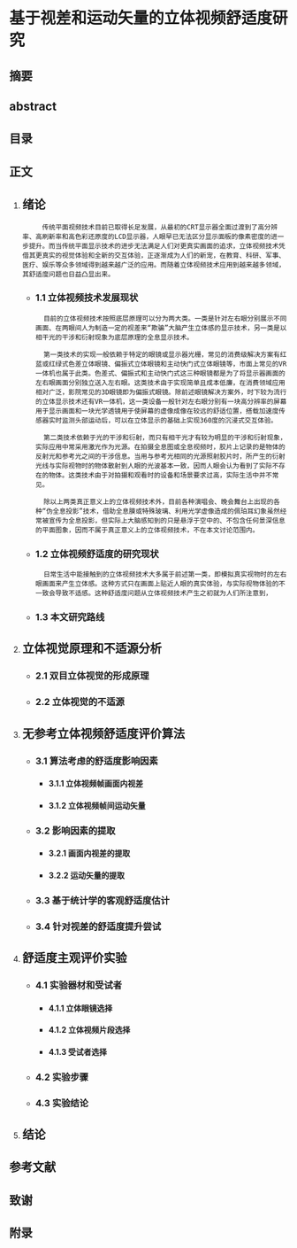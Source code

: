 # 基于视差和运动矢量的立体视频舒适度研究

## 摘要

## abstract

## 目录

## 正文

1. ## 绪论

            传统平面视频技术目前已取得长足发展，从最初的CRT显示器全面过渡到了高分辨率、高刷新率和高色彩还原度的LCD显示器，人眼早已无法区分显示面板的像素密度的进一步提升。而当传统平面显示技术的进步无法满足人们对更真实画面的追求，立体视频技术凭借其更真实的视觉体验和全新的交互体验，正逐渐成为人们的新宠，在教育、科研、军事、医疗、娱乐等众多领域得到越来越广泛的应用。而随着立体视频技术应用到越来越多领域，其舒适度问题也日益凸显出来。

    - ### 1.1 立体视频技术发展现状

            目前的立体视频技术按照底层原理可以分为两大类。一类是针对左右眼分别展示不同画面、在两眼间人为制造一定的视差来“欺骗”大脑产生立体感的显示技术，另一类是以相干光的干涉和衍射现象为底层原理的全息显示技术。

            第一类技术的实现一般依赖于特定的眼镜或显示器光栅，常见的消费级解决方案有红蓝或红绿式色差立体眼镜、偏振式立体眼镜和主动快门式立体眼镜等，市面上常见的VR一体机也属于此类。色差式、偏振式和主动快门式这三种眼镜都是为了将显示器画面的左右眼画面分别独立送入左右眼。这类技术由于实现简单且成本低廉，在消费领域应用相对广泛，影院常见的3D眼镜即为偏振式眼镜。除前述眼镜解决方案外，时下较为流行的立体显示技术还有VR一体机，这一类设备一般针对左右眼分别有一块高分辨率的屏幕用于显示画面和一块光学透镜用于使屏幕的虚像成像在较远的舒适位置，搭载加速度传感器实时监测头部运动后，可以在立体显示的基础上实现360度的沉浸式交互体验。

            第二类技术依赖于光的干涉和衍射，而只有相干光才有较为明显的干涉和衍射现象，实际应用中常采用激光作为光源。在拍摄全息图或全息视频时，胶片上记录的是物体的反射光和参考光之间的干涉信息。当用与参考光相同的光源照射胶片时，所产生的衍射光线与实际视物时的物体散射到人眼的光波基本一致，因而人眼会认为看到了实际不存在的物体。这类技术由于对拍摄和观看时的设备和场景要求过高，实际生活中并不常见。

            除以上两类真正意义上的立体视频技术外，目前各种演唱会、晚会舞台上出现的各种“伪全息投影”技术，借助全息膜或特殊玻璃、利用光学虚像造成的佩珀耳幻象虽然经常被宣传为全息投影，但实际上大脑感知到的只是悬浮于空中的、不包含任何景深信息的平面图象，因而不属于真正意义上的立体视频技术，不在本文讨论范围内。

    - ### 1.2 立体视频舒适度的研究现状
            
            日常生活中能接触到的立体视频技术大多属于前述第一类，即模拟真实视物时的左右眼画面来产生立体感。这种方式只在画面上贴近人眼的真实体验，与实际视物体验的不一致会导致不适感。这种舒适度问题从立体视频技术产生之初就为人们所注意到，

    - ### 1.3 本文研究路线

2. ## 立体视觉原理和不适源分析

    - ### 2.1 双目立体视觉的形成原理
    
    - ### 2.2 立体视觉的不适源

3. ## 无参考立体视频舒适度评价算法

    - ### 3.1 算法考虑的舒适度影响因素

        - #### 3.1.1 立体视频帧画面内视差

        - #### 3.1.2 立体视频帧间运动矢量

    - ### 3.2 影响因素的提取
        
        - #### 3.2.1 画面内视差的提取
        
        - #### 3.2.2 运动矢量的提取

    - ### 3.3 基于统计学的客观舒适度估计

    - ### 3.4 针对视差的舒适度提升尝试
        

4. ## 舒适度主观评价实验

    - ### 4.1 实验器材和受试者

        - #### 4.1.1 立体眼镜选择

        - #### 4.1.2 立体视频片段选择

        - #### 4.1.3 受试者选择

    - ### 4.2 实验步骤

    - ### 4.3 实验结论

5. ## 结论

## 参考文献

## 致谢

## 附录

